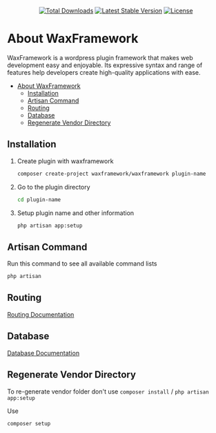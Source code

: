 <p align="center">
<a href="https://packagist.org/packages/waxframework/waxframework"><img src="https://img.shields.io/packagist/dt/waxframework/framework" alt="Total Downloads"></a>
<a href="https://packagist.org/packages/waxframework/waxframework"><img src="https://img.shields.io/packagist/v/waxframework/framework" alt="Latest Stable Version"></a>
<a href="https://packagist.org/packages/waxframework/waxframework"><img src="https://img.shields.io/packagist/l/waxframework/framework" alt="License"></a>
</p>

# About WaxFramework

WaxFramework is a wordpress plugin framework that makes web development easy and enjoyable. Its expressive syntax and range of features help developers create high-quality applications with ease.

- [About WaxFramework](#about-waxframework)
	- [Installation](#installation)
	- [Artisan Command](#artisan-command)
	- [Routing](#routing)
	- [Database](#database)
	- [Regenerate Vendor Directory](#regenerate-vendor-directory)

## Installation

1. Create plugin with waxframework

   ```sh
   composer create-project waxframework/waxframework plugin-name
   ```
2. Go to the plugin directory
   ```sh
   cd plugin-name
   ```
3. Setup plugin name and other information
	```sh
	php artisan app:setup
	```
## Artisan Command
Run this command to see all available command lists
```sh
php artisan
```
## Routing
<a href="https://github.com/sovware/routing">Routing Documentation</a>

## Database
<a href="https://github.com/sovware/database">Database Documentation</a>

## Regenerate Vendor Directory
To re-generate vendor folder don't use `composer install` / `php artisan app:setup`

Use
```sh
composer setup
```